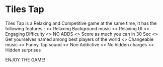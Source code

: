 # Tiles Tap

Tiles Tap is a Relaxing and Competitive game at the same time,
It has the following features :
<> Relaxing Background music
<> Relaxing UI
<> Engaging Difficulty
<> NO ADDS
<> Score as much you can in 30 Sec
<> Get yourselves named among best players of the world
<> Changeable music
<> Funny Tap sound
<> Non Addictive
<> No hidden charges
<> Hidden surprises

ENJOY THE GAME!
